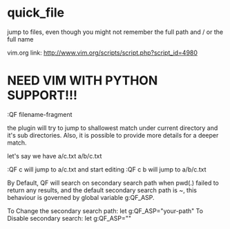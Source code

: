 quick_file
==========

jump to files, even though you might not remember the full path and / or the full name

vim.org link:
http://www.vim.org/scripts/script.php?script_id=4980

NEED VIM WITH PYTHON SUPPORT!!!
===============================

:QF filename-fragment

the plugin will try to jump to shallowest match under current directory and it's sub directories. Also, it is possible to provide more details for a deeper match.

let's say we have a/c.txt a/b/c.txt

:QF c will jump to a/c.txt and start editing
:QF c b will jump to a/b/c.txt

By Default, QF will search on secondary search path when pwd(.) failed to return any results, and the default secondary search path is ~, this behaviour is governed by global variable g:QF_ASP.

To Change the secondary search path: let g:QF_ASP="your-path"
To Disable secondary search: let g:QF_ASP=""


